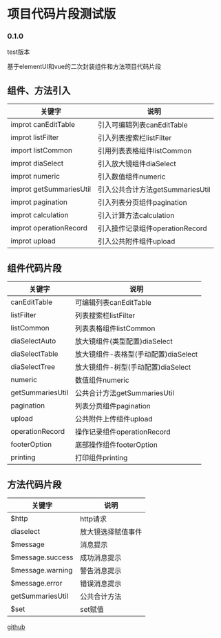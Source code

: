 # 项目代码片段测试版

### 0.1.0

test版本

基于elementUI和vue的二次封装组件和方法项目代码片段

## 组件、方法引入  

| 关键字 | 说明 |
| --- | --- |
| improt canEditTable | 引入可编辑列表canEditTable |
| improt listFilter | 引入列表搜索栏listFilter |
| import listCommon | 引用列表表格组件listCommon |
| improt diaSelect | 引入放大镜组件diaSelect |
| improt numeric | 引入数值组件numeric |
| improt getSummariesUtil | 引入公共合计方法getSummariesUtil |
| improt pagination | 引入列表分页组件pagination |
| improt calculation | 引入计算方法calculation |
| improt operationRecord | 引入操作记录组件operationRecord |
| improt upload | 引入公共附件组件upload |

## 组件代码片段  

| 关键字 | 说明 |
| --- | --- |
| canEditTable  | 可编辑列表canEditTable |
| listFilter | 列表搜索栏listFilter |
| listCommon | 列表表格组件listCommon |
| diaSelectAuto | 放大镜组件(类型配置)diaSelect |
| diaSelectTable | 放大镜组件-表格型(手动配置)diaSelect |
| diaSelectTree | 放大镜组件-树型(手动配置)diaSelect |
| numeric | 数值组件numeric |
| getSummariesUtil | 公共合计方法getSummariesUtil |
| pagination | 列表分页组件pagination |
| upload | 公共附件上传组件upload |
| operationRecord | 操作记录组件operationRecord |
| footerOption | 底部操作组件footerOption |
| printing | 打印组件printing |

## 方法代码片段  

| 关键字 | 说明 |
| --- | --- |
| $http  | http请求 |
| diaselect | 放大镜选择赋值事件 |
| $message | 消息提示 |
| $message.success | 成功消息提示 |
| $message.warning | 警告消息提示 |
| $message.error | 错误消息提示 |
| getSummariesUtil | 公共合计方法 |
| $set | set赋值 |

[github](https://github.com/zjy012110/vsco-dome)

